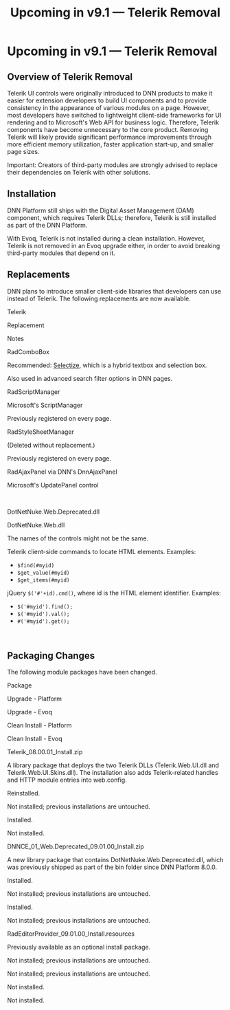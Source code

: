 ﻿---
uid: relnotes-2017-apr-26-telerik-removal
locale: en
title: Upcoming in v9.1 — Telerik Removal
dnneditions: DNN Platform,Evoq Content,Evoq Engage
dnnversion: 09.02.00
---

# Upcoming in v9.1 — Telerik Removal

## Overview of Telerik Removal

Telerik UI controls were originally introduced to DNN products to make it easier for extension developers to build UI components and to provide consistency in the appearance of various modules on a page. However, most developers have switched to lightweight client-side frameworks for UI rendering and to Microsoft's Web API for business logic. Therefore, Telerik components have become unnecessary to the core product. Removing Telerik will likely provide significant performance improvements through more efficient memory utilization, faster application start-up, and smaller page sizes.

Important: Creators of third-party modules are strongly advised to replace their dependencies on Telerik with other solutions.

## Installation

DNN Platform still ships with the Digital Asset Management (DAM) component, which requires Telerik DLLs; therefore, Telerik is still installed as part of the DNN Platform.

With Evoq, Telerik is not installed during a clean installation. However, Telerik is not removed in an Evoq upgrade either, in order to avoid breaking third-party modules that depend on it.

## Replacements

DNN plans to introduce smaller client-side libraries that developers can use instead of Telerik. The following replacements are now available.

Telerik

Replacement

Notes

RadComboBox

Recommended: [Selectize](https://selectize.github.io/selectize.js/), which is a hybrid textbox and selection box.

Also used in advanced search filter options in DNN pages.

RadScriptManager

Microsoft's ScriptManager

Previously registered on every page.

RadStyleSheetManager

(Deleted without replacement.)

Previously registered on every page.

RadAjaxPanel via DNN's DnnAjaxPanel

Microsoft's UpdatePanel control

 

DotNetNuke.Web.Deprecated.dll

DotNetNuke.Web.dll

The names of the controls might not be the same.

Telerik client-side commands to locate HTML elements. Examples:

*   `$find(#myid)`
*   `$get_value(#myid)`
*   `$get_items(#myid)`

jQuery `$('#'+id).cmd()`, where id is the HTML element identifier. Examples:

*   `$('#myid').find();`
*   `$('#myid').val();`
*   `#('#myid').get();`

 

## Packaging Changes

The following module packages have been changed.

Package

Upgrade - Platform

Upgrade - Evoq

Clean Install - Platform

Clean Install - Evoq

Telerik\_08.00.01\_Install.zip

A library package that deploys the two Telerik DLLs (Telerik.Web.UI.dll and Telerik.Web.UI.Skins.dll). The installation also adds Telerik-related handles and HTTP module entries into web.config.

Reinstalled.

Not installed; previous installations are untouched.

Installed.

Not installed.

DNNCE\_01\_Web.Deprecated\_09.01.00\_Install.zip

A new library package that contains DotNetNuke.Web.Deprecated.dll, which was previously shipped as part of the bin folder since DNN Platform 8.0.0.

Installed.

Not installed; previous installations are untouched.

Installed.

Not installed; previous installations are untouched.

RadEditorProvider\_09.01.00\_Install.resources

Previously available as an optional install package.

Not installed; previous installations are untouched.

Not installed; previous installations are untouched.

Not installed.

Not installed.
